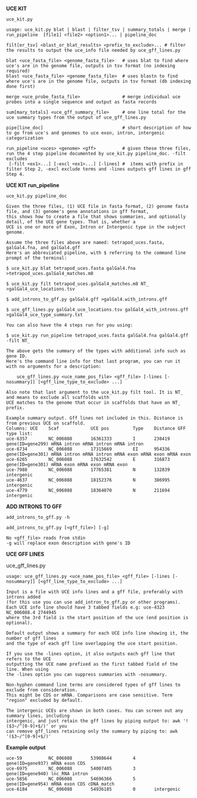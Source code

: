 **UCE KIT**

    uce_kit.py 

    usage: uce_kit.py blat | blast | filter_tsv | summary_totals | merge | run_pipeline  [file1] <file2> <option1>... | pipeline_doc
    
    filt[er_tsv] <blast_or_blat_results> <prefix_to_exclude>... # filter the results to output the uce_info file needed by uce_gff_lines.py

    blat <uce_fasta_file> <genome_fasta_file>   # uses blat to find where uce's are in the genome file, outputs in tsv format (no indexing required)
    blast <uce_fasta_file> <genome_fasta_file>  # uses blastn to find where uce's are in the genome file, outputs in tsv format (db indexing done first)
    
    merge <uce_probe_fasta_file>                # merge individual uce probes into a single sequence and output as fasta records
    
    sum[mary_totals] <uce_gff_summary_file>     # one line total for the uce summary types from the output of uce_gff_lines.py
    
    pipe[line_doc]                              # short description of how to go from uce's and genomes to uce exon, intron, intergenic categorization
    
    run_pipeline <uces> <genome> <gff>          # given these three files, run the 4 step pipeline documented by uce_kit.py pipeline_doc. -filt excludes
     [-filt <ex1>...] [-excl <ex1>...] [-lines] #  items with prefix in filter Step 2, -excl exclude terms and -lines outputs gff lines in gff Step 4.

**UCE KIT run_pipeline**

    uce_kit.py pipeline_doc

    Given the three files, (1) UCE file in fasta format, (2) genome fasta file, and (3) genome's gene annotations in gff format,
    this shows how to create a file that shows summaries, and optionally detail, of the UCE gene types. That is, whether a
    UCE is one or more of Exon, Intron or Intergenic type in the subject genome.
    
    Assume the three files above are named: tetrapod_uces.fasta, galGal4.fna, and galGal4.gff
    Here's an abbreviated pipeline, with $ referring to the command line prompt of the terminal:
    
    $ uce_kit.py blat tetrapod_uces.fasta galGal4.fna >tetrapod_uces.galGal4_matches.m8
    
    $ uce_kit.py filt tetrapod_uces.galGal4_matches.m8 NT_ >galGal4_uce_locations.tsv
    
    $ add_introns_to_gff.py galGal4.gff >galGal4.with_introns.gff
    
    $ uce_gff_lines.py galGal4_uce_locations.tsv galGal4_with_introns.gff >galGal4_uce_type_summary.txt
    
    You can also have the 4 steps run for you using:
    
    $ uce_kit.py run_pipeline tetrapod_uces.fasta galGal4.fna galGal4.gff -filt NT_
    
    The above gets the summary of the types with additional info such as gene ID.
    Here's the command line info for that last program, you can run it with no arguments for a description:

        uce_gff_lines.py <uce_name_pos_file> <gff_file> [-lines [-nosummary]] [<gff_line_type_to_exclude> ...]
        
    Also note that last argument to the uce_kit.py filt tool. It is NT_ and means to exclude all scaffolds with
    UCE matches to the genome that occur in scaffolds that have an NT_ prefix.
    
    Example summary output. Gff lines not included in this. Distance is from previous UCE on scaffold.
    Columns: UCE    Scaf            UCE pos         Type    Distance GFF type list:
    uce-6357        NC_006088       16361333        I       238419   gene(ID=gene299) mRNA intron mRNA intron mRNA intron 
    uce-6734        NC_006088       17315669        EI      954336   gene(ID=gene301) mRNA intron mRNA intron mRNA exon mRNA exon mRNA exon 
    uce-6265        NC_006088       17632542        E       316873   gene(ID=gene301) mRNA exon mRNA exon mRNA exon 
    uce-7988        NC_006088       17765381        N       132839   intergenic
    uce-4637        NC_006088       18152376        N       386995   intergenic
    uce-4779        NC_006088       18364070        N       211694   intergenic

**ADD INTRONS TO GFF**

    add_introns_to_gff.py -h

    add_introns_to_gff.py [<gff_file>] [-g]

    No <gff_file> reads from stdin
    -g will replace exon description with gene's ID
    
 **UCE GFF LINES**
    
  uce_gff_lines.py

    usage: uce_gff_lines.py <uce_name_pos_file> <gff_file> [-lines [-nosummary]] [<gff_line_type_to_exclude> ...]
    
    Input is a file with UCE info lines and a gff file, preferably with introns added
    (for this use you can use add_intron_to_gff.py or other programs).
    Each UCE info line should have 3 tabbed fields e.g: uce-4323	NC_006088.4	2744945
    where the 3rd field is the start position of the uce (end position is optional).
    
    Default output shows a summary for each UCE info line showing it, the number of gff lines
    and the type of each gff line overlapping the uce start position.
    
    If you use the -lines option, it also outputs each gff line that refers to the UCE
    outputting the UCE name prefixed as the first tabbed field of the line. When using
    the -lines option you can suppress summaries with -nosummary.
    
    Non-hyphen command line terms are considered types of gff lines to exclude from consideration.
    This might be CDS or mRNA. Comparisons are case sensitive. Term "region" excluded by default.
    
    The intergenic UCEs are shown in both cases. You can screen out any summary lines, including
    intergenic, and just retain the gff lines by piping output to: awk '! ($3~/^[0-9]+$/)' or you
    can remove gff_lines retaining only the summary by piping to: awk '($3~/^[0-9]+$/)'

**Example output**

    uce-59          NC_006088       53908644        4       gene(ID=gene937) mRNA exon CDS 
    uce-6975        NC_006088       54007405        3       gene(ID=gene940) lnc_RNA intron 
    uce-5856        NC_006088       54696366        5       gene(ID=gene954) mRNA exon CDS cDNA_match 
    uce-6184        NC_006088       54936185        0       intergenic
